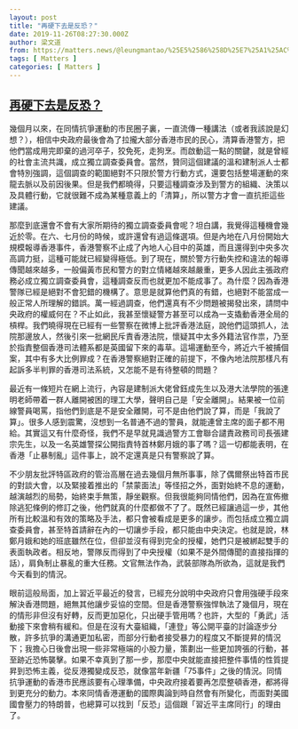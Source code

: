 ```yaml
---
layout: post
title: "再硬下去是反恐？"
date: 2019-11-26T08:27:30.000Z
author: 梁文道
from: https://matters.news/@leungmantao/%25E5%2586%258D%25E7%25A1%25AC%25E4%25B8%258B%25E5%258E%25BB%25E6%2598%25AF%25E5%258F%258D%25E6%2581%2590-zdpuAx5T96r971JrQp3AYi9fS18D36pYmFo7ENot1M5iAinGB
tags: [ Matters ]
categories: [ Matters ]
---
```

<!--1574756850000-->
[再硬下去是反恐？](https://matters.news/@leungmantao/%25E5%2586%258D%25E7%25A1%25AC%25E4%25B8%258B%25E5%258E%25BB%25E6%2598%25AF%25E5%258F%258D%25E6%2581%2590-zdpuAx5T96r971JrQp3AYi9fS18D36pYmFo7ENot1M5iAinGB)
------

<div>
<p>幾個月以來，在同情抗爭運動的市民圈子裏，一直流傳一種講法（或者我該說是幻想？），相信中央政府最後會為了拉攏大部分香港市民的民心，清算香港警方，把他們當成用完即棄的過河卒子，狡免死，走狗烹。而啟動這一點的關鍵，就是曾經的社會主流共識，成立獨立調查委員會。當然，贊同這個建議的溫和建制派人士都會特別強調，這個調查的範圍絕對不只限於警方行動方式，還要包括整場運動的來龍去脈以及前因後果。但是我們都曉得，只要這種調查涉及到警方的組織、決策以及具體行動，它就很難不成為某種意義上的「清算」，所以警方才會一直抗拒這些建議。</p><p>那麼到底還會不會有大家所期待的獨立調查委員會呢？坦白講，我覺得這種機會幾近於零。在六、七月份的時候，或許還曾有過這條選項。但是內地在八月份開始大規模報導香港事件，香港警察不止成了內地人心目中的英雄，而且還得到中央多次高調力挺，這種可能就已經變得極低。到了現在，關於警方行動失控和違法的報導傳聞越來越多，一般偏黃市民和警方的對立情緒越來越嚴重，更多人因此主張政府務必成立獨立調查委員會，這種調查反而也就更加不能成事了。為什麼？因為香港警隊已經是絕對不會犯錯的機構了。意思是就算他們真的有錯，也絕對不能當成一般正常人所理解的錯誤。萬一經過調查，他們還真有不少問題被揭發出來，請問中央政府的權威何在？不止如此，我甚至懷疑警方甚至可以成為一支撬動香港全局的槓桿。我們曉得現在已經有一些警察在微博上批評香港法庭，說他們這頭抓人，法院那邊放人，然後引來一批網民斥責香港法院，懷疑其中太多外籍法官作祟，乃至於指責整個香港司法體系都是英國留下來的毒草。這場運動至今，將近六千被捕個案，其中有多大比例罪成？在香港警察絕對正確的前提下，不像內地法院那樣凡有起訴多半判罪的香港司法系統，又怎能不是有待整頓的問題？</p><p>最近有一條短片在網上流行，內容是建制派大佬曾鈺成先生以及港大法學院的張達明老師帶着一群人離開被困的理工大學，聲明自己是「安全離開」。結果被一位前線警員喝罵，指他們到底是不是安全離開，可不是由他們說了算，而是「我說了算」。很多人感到震驚，沒想到一名普通不過的警員，就能連曾主席的面子都不用給。其實這又有什麼奇怪，我們不是早就見識過警方工會聯合譴責政務司司長張建宗先生，以及一名英雄警探公開指責特首林鄭月娥的事了嗎？這一切都能表明，在香港「止暴制亂」這件事上，說不定還真是只有警察說了算。</p><p>不少朋友批評特區政府的管治高層在過去幾個月無所事事，除了偶爾祭出特首市民的對談大會，以及緊接着推出的「禁蒙面法」等怪招之外，面對始終不息的運動，越演越烈的局勢，始終束手無策，靜坐觀察。但我很能夠同情他們，因為在宣佈撤除逃犯條例的修訂之後，他們就真的什麼都做不了了。既然已經讓過這一步，其他所有比較溫和有效的策略及手法，都只會被看成是更多的讓步。而包括成立獨立調查委員會，甚至特首請辭在內的一切讓步手段，都只能由中央決定。也就是說，林鄭月娥和她的班底雖然在位，但卻並沒有得到完全的授權，她們只是被綁起雙手的表面執政者。相反地，警隊反而得到了中央授權（如果不是外間傳聞的直接指揮的話），肩負制止暴亂的重大任務。文官無法作為，武裝部隊為所欲為，這就是我們今天看到的情況。</p><p>眼前這般局面，加上習近平最近的發言，已經充分說明中央政府只會用強硬手段來解決香港問題，絕無其他讓步妥協的空間。但是香港警察強悍執法了幾個月，現在的情形非但沒有好轉，反而更加惡化，只出硬手管用嗎？也許，大型的「勇武」活動接下來會稍有緩和。但是在沒有大臺組織，「連登」等公開平臺的討論逐步分散，許多抗爭的溝通更加私密，而部分行動者接受暴力的程度又不斷提昇的情況下；我擔心日後會出現一些非常極端的小股力量，策劃出一些更加誇張的行動，甚至跡近恐怖襲擊。如果不幸真到了那一步，那麼中央就能直接把整件事情的性質提昇到恐怖主義，從反港獨變成反恐，就像當年新疆「75事件」之後的情況。同情抗爭運動的香港市民應該要有心理準備，中央政府接着要再怎麼整頓香港，都將得到更充分的動力。本來同情香港運動的國際輿論到時自然會有所變化，而面對美國國會壓力的特朗普，也總算可以找到「反恐」這個跟「習近平主席同行」的理由了。</p>
</div>

